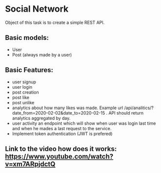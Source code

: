 # Social Network
Object of this task is to create a simple REST API.
## Basic models:
- User
- Post (always made by a user)
## Basic Features:
- user signup
- user login
- post creation
- post like
- post unlike
- analytics about how many likes was made. Example url
/api/analitics/?date_from=2020-02-02&date_to=2020-02-15 . API should return analytics
aggregated by day.
- user activity an endpoint which will show when user was login last time and when he
mades a last request to the service.
- Implement token authentication (JWT is prefered)

## Link to the video how does it works: https://www.youtube.com/watch?v=xm7ARpjdctQ
